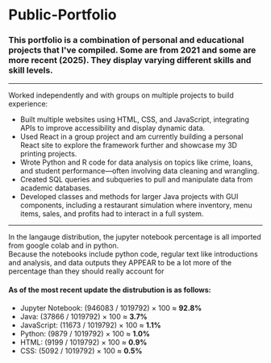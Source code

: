 <h1>Public-Portfolio</h1> 

<h3>
  This portfolio is a combination of personal and educational projects that I've compiled. Some are from 2021 and some are more recent (2025). They display varying different skills and skill levels.
</h3>

___

<p>Worked independently and with groups on multiple projects to build experience:</p>

<ul>
  <li>Built multiple websites using HTML, CSS, and JavaScript, integrating APIs to improve accessibility and display dynamic data.</li>
  <li>Used React in a group project and am currently building a personal React site to explore the framework further and showcase my 3D printing projects.</li>
  <li>Wrote Python and R code for data analysis on topics like crime, loans, and student performance—often involving data cleaning and wrangling.</li>
  <li>Created SQL queries and subqueries to pull and manipulate data from academic databases.</li>
  <li>Developed classes and methods for larger Java projects with GUI components, including a restaurant simulation where inventory, menu items, sales, and profits had to interact in a full system.</li>
</ul>

___

<p>
  In the langauge distribution, the jupyter notebook percentage is all imported from google colab and in python.<br>
  Because the notebooks include python code, regular text like introductions and analysis, and data outputs they APPEAR to be a lot more of the percentage than they should really account for
</p>

<h4> 
  As of the most recent update the distrubution is as follows:
</h4>

<ul>
  <li>Jupyter Notebook: (946083 / 1019792) × 100 ≈ <strong>92.8%</strong></li>
  <li>Java: (37866 / 1019792) × 100 ≈ <strong>3.7%</strong></li>
  <li>JavaScript: (11673 / 1019792) × 100 ≈ <strong>1.1%</strong></li>
  <li>Python: (9879 / 1019792) × 100 ≈ <strong>1.0%</strong></li>
  <li>HTML: (9199 / 1019792) × 100 ≈ <strong>0.9%</strong></li>
  <li>CSS: (5092 / 1019792) × 100 ≈ <strong>0.5%</strong></li>
</ul>
